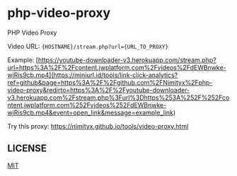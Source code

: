 # php-video-proxy
PHP Video Proxy

Video URL: ```{HOSTNAME}/stream.php?url={URL_TO_PROXY}```

Example: [https://youtube-downloader-v3.herokuapp.com/stream.php?url=https%3A%2F%2Fcontent.jwplatform.com%2Fvideos%2FdEWBnwke-wjRis9cb.mp4](https://miniurl.id/tools/link-click-analytics?ref=github&page=https%3A%2F%2Fgithub.com%2FNimityx%2Fphp-video-proxy&redirto=https%3A%2F%2Fyoutube-downloader-v3.herokuapp.com%2Fstream.php%3Furl%3Dhttps%253A%252F%252Fcontent.jwplatform.com%252Fvideos%252FdEWBnwke-wjRis9cb.mp4&event=open_link&message=example_link)

Try this proxy: https://nimityx.github.io/tools/video-proxy.html
<!--
## Thanks
Thanks to https://github.com/Athlon1600/youtube-downloader for his awesome open-source project.
-->
## LICENSE
[MIT](https://github.com/Nimityx/php-video-proxy/blob/main/LICENSE)

